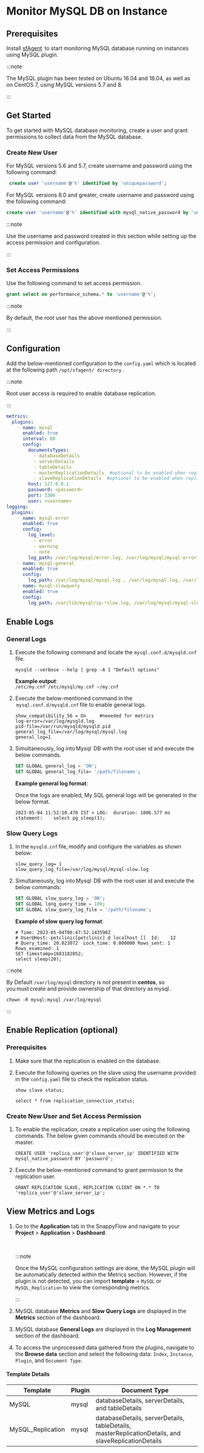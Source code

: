 # Monitor MySQL DB on Instance

## Prerequisites

Install [sfAgent](/docs/sidebar-snappyflow-saas/Quick_Start/getting_started#sfagent)  to start monitoring MySQL database running on instances using MySQL plugin.

:::note

The MySQL plugin has been tested on Ubuntu 16.04 and 18.04, as well as on CentOS 7, using MySQL versions 5.7 and 8.

:::

## Get Started 

To get started with MySQL database monitoring, create a user and grant permissions to collect data from the MySQL database.

### Create New User

For MySQL versions 5.6 and 5.7, create username and password using the following command:

```sql
 create user 'username'@'%' identified by 'uniquepassword';
```

For MySQL versions 8.0 and greater, create username and password using the following command:

```sql
create user 'username'@'%' identified with mysql_native_password by 'uniquepassword';
```

:::note

Use the username and password created in this section while setting up the access permission and configuration.

:::

### Set Access Permissions

Use the following command to set access permission. 

```sql
grant select on performance_schema.* to 'username'@'%';
```

:::note

By default, the root user has the above mentioned permission.

:::
## Configuration 

Add the below-mentioned configuration to the `config.yaml` which is located at the following path `/opt/sfagent/ directory` .

:::note

Root user access is required to enable database replication.

:::



```yaml
metrics:  
  plugins:  
    - name: mysql  
      enabled: true  
      interval: 60  
      config:  
        documentsTypes:  
          - databaseDetails  
          - serverDetails  
          - tableDetails 
          - masterReplicationDetails  #optional to be enabled when replication is setup
          - slaveReplicationDetails  #optional to be enabled when replication is setup
        host: 127.0.0.1  
        password: <password>
        port: 3306  
        user: <username>
logging:  
  plugins:  
    - name: mysql-error  
      enabled: true  
      config:  
        log_level:  
          - error  
          - warning  
          - note  
        log_path: /var/log/mysql/error.log, /var/log/mysql/mysql-error.log, /var/log/mysqld.err, /var/log/mysqld.log  
    - name: mysql-general  
      enabled: true  
      config:  
        log_path: /var/log/mysql/mysql.log , /var/log/mysql.log, /var/log/mysqld.log, /var/lib/mysql/ip-*.log  
    - name: mysql-slowquery  
      enabled: true  
      config:  
        log_path: /var/lib/mysql/ip-*slow.log, /var/log/mysql/mysql-slow.log  
```



## Enable Logs

### General Logs

1. Execute the following command and locate the `mysql.conf.d/mysqld.cnf` file.

   ```
   mysqld --verbose --help | grep -A 1 "Default options"
   ```

   **Example output**:  
   `/etc/my.cnf /etc/mysql/my.cnf ~/my.cnf`

2. Execute the below-mentioned command in the  `mysql.conf.d/mysqld.cnf` file to enable general logs.

   ```
   show_compatibility_56 = On     #neeeded for metrics 
   log-error=/var/log/mysqld.log  
   pid-file=/var/run/mysqld/mysqld.pid  
   general_log_file=/var/log/mysql/mysql.log  
   general_log=1  
   ```

3. Simultaneously, log into Mysql  DB with the root user id and execute the below commands.

   ```sql
   SET GLOBAL general_log = 'ON';  
   SET GLOBAL general_log_file= '/path/filename';  
   ```
   **Example general log format**:
   
   Once the logs are enabled, My SQL general logs will be generated in the below format.

   ```text
   2023-05-04 11:52:10.470 IST > LOG:  duration: 1006.577 ms  statement:    select pg_sleep(1);
   ```



### Slow Query Logs

1. In the `mysqld.cnf` file, modify and configure the variables as shown below: 

   ```shell
   slow_query_log= 1  
   slow_query_log_file=/var/log/mysql/mysql-slow.log  
   ```

2. Simultaneously, log into Mysql  DB with the root user id and execute the below commands:

   ```sql
   SET GLOBAL slow_query_log = 'ON';  
   SET GLOBAL long_query_time = 100;  
   SET GLOBAL slow_query_log_file = '/path/filename';  
   ```

   **Example of slow query log format**:

   ```
   # Time: 2023-05-04T06:47:52.143598Z
   # User@Host: petclinic[petclinic] @ localhost []  Id:    12
   # Query_time: 20.023072  Lock_time: 0.000000 Rows_sent: 1        Rows_examined: 1
   SET timestamp=1683182852;
   select sleep(20);
   ```

:::note

By Default `/var/log/mysql` directory is not present in **centos**, so you must create and provide ownership of that directory as mysql .

```shell
chown -R mysql:mysql /var/log/mysql 
```

:::

## Enable Replication (optional)

### Prerequisites

1. Make sure that the replication is enabled on the database. 
2. Execute the following queries on the slave using the username provided in the `config.yaml` file to check the replication status.

   ```
   show slave status;
   ```

   ```
   select * from replication_connection_status;
   ```

### Create New User and Set Access Permission

1. To enable the replication, create a replication user using the following commands. The below given commands should be executed on the master.

   ```shell
   CREATE USER 'replica_user'@'slave_server_ip' IDENTIFIED WITH   mysql_native_password BY 'password';
   ```

2. Execute the below-mentioned command to grant permission to the replication user.

   ```shell
   GRANT REPLICATION SLAVE, REPLICATION CLIENT ON *.* TO 'replica_user'@'slave_server_ip';
   ```



## View Metrics and Logs

1. Go to the **Application** tab in the SnappyFlow and navigate to your **Project** > **Application** > **Dashboard**.

   <br/>

   :::note

   Once the MySQL configuration settings are done, the MySQL plugin will be automatically detected within the Metrics section. However, if the plugin is not detected, you can import **template** = `MySQL` or `MySQL_Replication` to view the corresponding metrics.

   ::: <br/>

2. MySQL database **Metrics** and **Slow Query Logs** are displayed in the **Metrics** section of the dashboard.

 

3. MySQL database **General Logs** are displayed in the **Log Management** section of the dashboard.



4. To access the unprocessed data gathered from the plugins, navigate to the **Browse data** section and select the following data: `Index`, `Instance`, `Plugin`, and `Document Type`.

#### Template Details

| **Template** | **Plugin** | **Document Type**                                |
| ------------ | ---------- | ------------------------------------------------ |
| MySQL        | mysql      | databaseDetails, serverDetails, and tableDetails |
| MySQL_Replication        | mysql      | databaseDetails, serverDetails, tableDetails, masterReplicationDetails, and slaveReplicationDetails |



